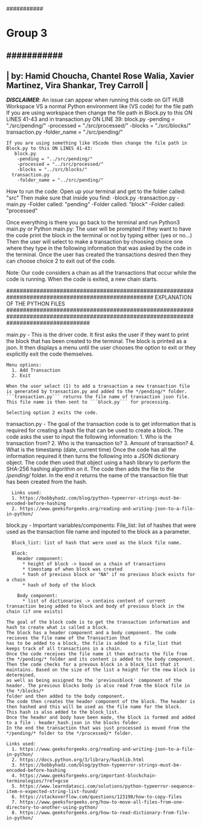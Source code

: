 ###########
# Group 3 #
###########
  --------------------------------------------------------------------------------------
  | by: Hamid Choucha, Chantel Rose Walia, Xavier Martinez, Vira Shankar, Trey Carroll |
  --------------------------------------------------------------------------------------
*************DISCLAIMER*************:
  An issue can appear when running this code on GIT HUB Workspace VS a normal Python environment like (VS code) for the file path
    If you are using workspace then change the file path in Block.py to this ON LINES 41-43 and in transaction.py ON LINE 39:
      block.py
        -pending = "./src/pending/"
        -processed = "./src/processed/"
        -blocks = "./src/blocks/"
      transaction.py
        -folder_name = "./src/pending/"

    If you are using something like VScode then change the file path in Block.py to this ON LINES 41-43:
       block.py
        -pending = "../src/pending/"
        -processed = "../src/processed/"
        -blocks = "../src/blocks/"
      transaction.py
        -folder_name = "../src/pending/"


How to run the code:
  Open up your terminal and get to the folder called: "src"
    Then make sure that inside you find:
      -block.py
      -transaction.py
      -main.py
      -Folder called: "pending"
      -Folder called: "block"
      -Folder called: "processed"

  Once everything is there you go back to the terminal and run Python3 main.py or Python main.py:
      The user will be prompted if they want to have the code print the block in the terminal or not by typing either (yes or no...)
      Then the user will select to make a transaction by choosing choice one where they type in the following information that was asked by the code in the terminal.
      Once the user has created the transactions desired then they can choose choice 2 to exit out of the code.

Note: Our code considers a chain as all the transactions that occur while the code is running. When the code is exited, a new chain starts.

#################################################################################################### EXPLANATION OF THE PYTHON FILES #########################################################################################################################################

main.py -
    This is the driver code. 
    It first asks the user if they want to print the block that has been created to the terminal. The block is printed as a json.
    It then displays a menu until the user chooses the option to exit or they explicitly exit the code themselves.
    
    Menu options:
      1. Add Transaction
      2. Exit 
    
    When the user select (1) to add a transaction a new transaction file is generated by transaction.py and added to the */pending/* folder.
    ```transaction.py``` returns the file name of transaction json file.
    This file name is then sent to ```block.py``` for processing. 

    Selecting option 2 exits the code.

transaction.py -
    The goal of the transaction code is to get information that is required for creating a hash file that can be used to create a block.
    The code asks the user to input the following information:
        1. Who is the transaction from?
        2. Who is the transaction to?
        3. Amount of transaction?
        4. What is the timestamp (date, current time)
    Once the code has all the information required it then turns the following into a JSON dictionary object. The code then 
    used that object using a hash library to perform the SHA-256 hashing algorithm on it. 
    The code then adds the file to the /*pending/* folder.
    In the end it returns the name of the transaction file that has been created from the hash.
  
      Links used:
      1. https://bobbyhadz.com/blog/python-typeerror-strings-must-be-encoded-before-hashing
      2. https://www.geeksforgeeks.org/reading-and-writing-json-to-a-file-in-python/
  
block.py - 
    Important variables/components:
      File_list: list of hashes that were used as the transaction file name and inputed to the block as a parameter.
      
      Block_list: list of hash that were used as the block file name.

      Block:
        Header component: 
          * height of block -> based on a chain of transactions
          * timestamp of when block was created 
          * hash of previous block or "NA" if no previous block exists for a chain
          * hash of body of the block
        
        Body component:
          * list of dictionaries -> contains content of current transaction being added to block and body of previous block in the chain (if one exists)

    The goal of the block code is to get the transaction information and hash to create what is called a block. 
    The block has a header component and a body component. The code recieves the file name of the Transaction that 
    has to be added to a block, the file is added to a file_list that keeps track of all transactions in a chain. 
    Once the code receives the file name it then extracts the file from the */pending/* folder and its content is added to the body component.
    Then the code checks for a prevous block in a block_list that it maintains. Based on the size of the list a height for the new block is determined, 
    as well as being assigned to the 'previousblock' component of the header. The previous blocks body is also read from the block file in the */blocks/* 
    folder and then added to the body component.   
    The code then creates the header component of the block. The header is then hashed and this will be used as the file name for the block. 
    This hash is also added to the block_list.
    Once the header and body have been made, the block is formed and added to a file : header_hash.json in the blocks folder.
    In the end the transaction that was just processed is moved from the */pending/* folder to the */processed/* folder.
    
    Links used:
      1. https://www.geeksforgeeks.org/reading-and-writing-json-to-a-file-in-python/
      2. https://docs.python.org/3/library/hashlib.html
      3. https://bobbyhadz.com/blog/python-typeerror-strings-must-be-encoded-before-hashing
      4. https://www.geeksforgeeks.org/important-blockchain-terminologies/?ref=gcse
      5. https://www.learndatasci.com/solutions/python-typeerror-sequence-item-n-expected-string-list-found/
      6. https://stackoverflow.com/questions/123198/how-to-copy-files
      7. https://www.geeksforgeeks.org/how-to-move-all-files-from-one-directory-to-another-using-python/
      8. https://www.geeksforgeeks.org/how-to-read-dictionary-from-file-in-python/

